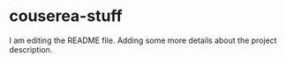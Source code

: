 # couserea-stuff
I am editing the README file. Adding some more details about the project description.
